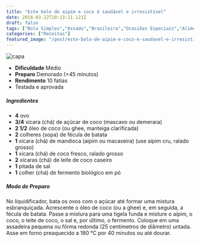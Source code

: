 ```yaml
---
title: "Este bolo de aipim e coco é saudável e irresistível"
date: 2018-03-22T20:13:21.121Z
draft: false
tags: ["Bolo Simples","Assado","Brasileira","Ocasiões Especiais","Alimentação","Alimentação saudável"]
categories: ["Receitas"]
featured_image: "/post/este-bolo-de-aipim-e-coco-e-saudavel-e-irresistivel.54f9754b.jpg"
---
```


![capa](/post/este-bolo-de-aipim-e-coco-e-saudavel-e-irresistivel.54f9754b.jpg)

*   **Dificuldade** Médio
*   **Preparo** Demorado (+45 minutos)
*   **Rendimento** 10 fatias
*   Testada e aprovada
    

##### Ingredientes

*   **4** ovo
*   **3/4** xícara (chá) de açúcar de coco (mascavo ou demerara)
*   **2 1/2** óleo de coco (ou ghee, manteiga clarificada)
*   **2** colheres (sopa) de fécula de batata
*   **1** xícara (chá) de mandioca (aipim ou macaxeira) (use aipim cru, ralado grosso)
*   **1** xícara (chá) de coco fresco, ralado grosso
*   **2** xícaras (chá) de leite de coco caseiro
*   **1** pitada de sal
*   **1** colher (chá) de fermento biológico em pó

##### Modo de Preparo

No liquidificador, bata os ovos com o açúcar até formar uma mistura esbranquiçada. Acrescente o óleo de coco (ou a ghee) e, em seguida, a fécula de batata. Passe a mistura para uma tigela funda e misture o aipim, o coco, o leite de coco, o sal e, por último, o fermento. Coloque em uma assadeira pequena ou fôrma redonda (25 centímetros de diâmetro) untada. Asse em forno preaquecido a 180 °C por 40 minutos ou até dourar.
